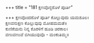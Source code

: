 +++
title = "181 ಕ್ಷಣವೊನ್ದರೊಳೆ ಪೂರ್ತಿ"

+++
ಕ್ಷಣವೊಂದರೊಳೆ ಪೂರ್ತಿ ಕೊಲ್ಲುವುದು ಯಮಶೂಲ।  
ಕ್ಷಣವನುಕ್ಷಣ ಕೊಲ್ಲುವುವು ಮೋಹಮಮತೆ॥  
ಕುಣಿಕೆಯನು ನಿನ್ನ ಕೊರಳಿಗೆ ಹೂಡಿ ಚಿರಕಾಲ।  
ವಣುವಣುವೆ ಬಿಗಿಯುವುವೊ - ಮಂಕುತಿಮ್ಮ॥  
